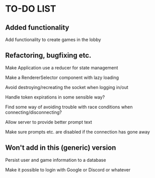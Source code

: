 TO-DO LIST
==========

Added functionality
-------------------

Add functionality to create games in the lobby

Refactoring, bugfixing etc.
---------------------------

Make Application use a reducer for state management

Make a RendererSelector component with lazy loading

Avoid destroying/recreating the socket when logging in/out

Handle token expirations in some sensible way?

Find some way of avoiding trouble with race conditions when connecting/disconnecting?

Allow server to provide better prompt text

Make sure prompts etc. are disabled if the connection has gone away


Won't add in this (generic) version
-----------------------------------

Persist user and game information to a database

Make it possible to login with Google or Discord or whatever
